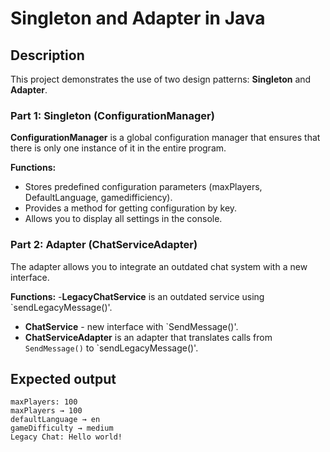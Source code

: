 # Singleton and Adapter in Java

## Description
This project demonstrates the use of two design patterns: **Singleton** and **Adapter**.

### Part 1: Singleton (ConfigurationManager)
**ConfigurationManager** is a global configuration manager that ensures that there is only one instance of it in the entire program. 

**Functions:**
- Stores predefined configuration parameters (maxPlayers, DefaultLanguage, gamedifficiency).
- Provides a method for getting configuration by key.
- Allows you to display all settings in the console.

### Part 2: Adapter (ChatServiceAdapter)
The adapter allows you to integrate an outdated chat system with a new interface.

**Functions:**
-**LegacyChatService** is an outdated service using `sendLegacyMessage()'.
- **ChatService** - new interface with `SendMessage()'.
- **ChatServiceAdapter** is an adapter that translates calls from `SendMessage()` to `sendLegacyMessage()'.


## Expected output
```
maxPlayers: 100
maxPlayers → 100
defaultLanguage → en
gameDifficulty → medium
Legacy Chat: Hello world!
```
